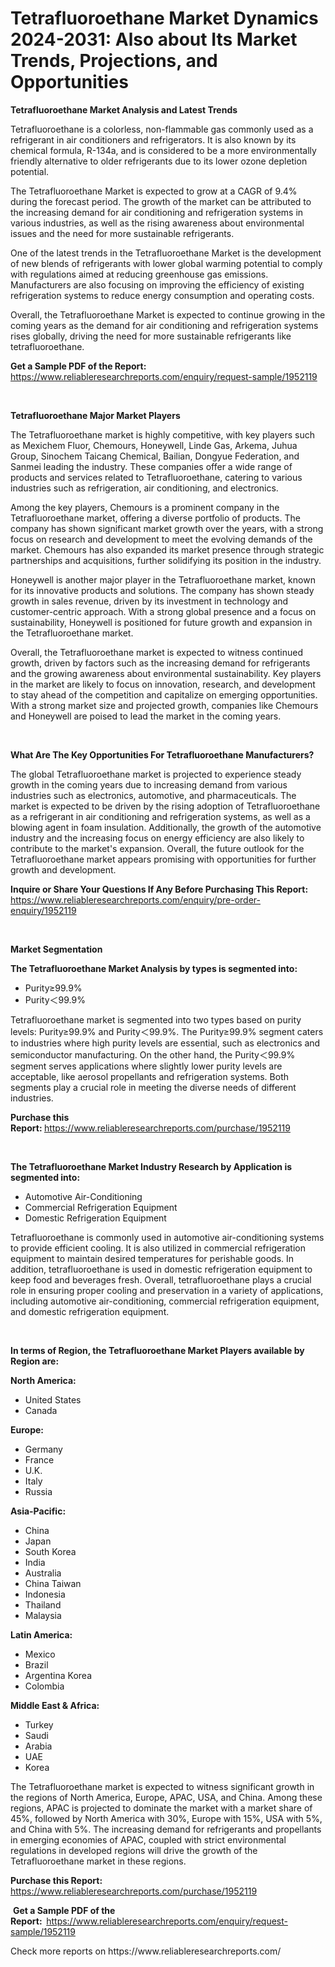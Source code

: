 <p><h1>Tetrafluoroethane Market Dynamics 2024-2031: Also about Its Market Trends, Projections, and Opportunities</h1></p><p><strong>Tetrafluoroethane Market Analysis and Latest Trends</strong></p>
<p><p>Tetrafluoroethane is a colorless, non-flammable gas commonly used as a refrigerant in air conditioners and refrigerators. It is also known by its chemical formula, R-134a, and is considered to be a more environmentally friendly alternative to older refrigerants due to its lower ozone depletion potential.</p><p>The Tetrafluoroethane Market is expected to grow at a CAGR of 9.4% during the forecast period. The growth of the market can be attributed to the increasing demand for air conditioning and refrigeration systems in various industries, as well as the rising awareness about environmental issues and the need for more sustainable refrigerants.</p><p>One of the latest trends in the Tetrafluoroethane Market is the development of new blends of refrigerants with lower global warming potential to comply with regulations aimed at reducing greenhouse gas emissions. Manufacturers are also focusing on improving the efficiency of existing refrigeration systems to reduce energy consumption and operating costs.</p><p>Overall, the Tetrafluoroethane Market is expected to continue growing in the coming years as the demand for air conditioning and refrigeration systems rises globally, driving the need for more sustainable refrigerants like tetrafluoroethane.</p></p>
<p><strong>Get a Sample PDF of the Report:&nbsp;</strong> <a href="https://www.reliableresearchreports.com/enquiry/request-sample/1952119">https://www.reliableresearchreports.com/enquiry/request-sample/1952119</a></p>
<p>&nbsp;</p>
<p><strong>Tetrafluoroethane Major Market Players</strong></p>
<p><p>The Tetrafluoroethane market is highly competitive, with key players such as Mexichem Fluor, Chemours, Honeywell, Linde Gas, Arkema, Juhua Group, Sinochem Taicang Chemical, Bailian, Dongyue Federation, and Sanmei leading the industry. These companies offer a wide range of products and services related to Tetrafluoroethane, catering to various industries such as refrigeration, air conditioning, and electronics.</p><p>Among the key players, Chemours is a prominent company in the Tetrafluoroethane market, offering a diverse portfolio of products. The company has shown significant market growth over the years, with a strong focus on research and development to meet the evolving demands of the market. Chemours has also expanded its market presence through strategic partnerships and acquisitions, further solidifying its position in the industry.</p><p>Honeywell is another major player in the Tetrafluoroethane market, known for its innovative products and solutions. The company has shown steady growth in sales revenue, driven by its investment in technology and customer-centric approach. With a strong global presence and a focus on sustainability, Honeywell is positioned for future growth and expansion in the Tetrafluoroethane market.</p><p>Overall, the Tetrafluoroethane market is expected to witness continued growth, driven by factors such as the increasing demand for refrigerants and the growing awareness about environmental sustainability. Key players in the market are likely to focus on innovation, research, and development to stay ahead of the competition and capitalize on emerging opportunities. With a strong market size and projected growth, companies like Chemours and Honeywell are poised to lead the market in the coming years.</p></p>
<p>&nbsp;</p>
<p><strong>What Are The Key Opportunities For Tetrafluoroethane Manufacturers?</strong></p>
<p><p>The global Tetrafluoroethane market is projected to experience steady growth in the coming years due to increasing demand from various industries such as electronics, automotive, and pharmaceuticals. The market is expected to be driven by the rising adoption of Tetrafluoroethane as a refrigerant in air conditioning and refrigeration systems, as well as a blowing agent in foam insulation. Additionally, the growth of the automotive industry and the increasing focus on energy efficiency are also likely to contribute to the market's expansion. Overall, the future outlook for the Tetrafluoroethane market appears promising with opportunities for further growth and development.</p></p>
<p><strong>Inquire or Share Your Questions If Any Before Purchasing This Report:</strong> <a href="https://www.reliableresearchreports.com/enquiry/pre-order-enquiry/1952119">https://www.reliableresearchreports.com/enquiry/pre-order-enquiry/1952119</a></p>
<p>&nbsp;</p>
<p><strong>Market Segmentation</strong></p>
<p><strong>The Tetrafluoroethane Market Analysis by types is segmented into:</strong></p>
<p><ul><li>Purity≥99.9%</li><li>Purity＜99.9%</li></ul></p>
<p><p>Tetrafluoroethane market is segmented into two types based on purity levels: Purity≥99.9% and Purity＜99.9%. The Purity≥99.9% segment caters to industries where high purity levels are essential, such as electronics and semiconductor manufacturing. On the other hand, the Purity＜99.9% segment serves applications where slightly lower purity levels are acceptable, like aerosol propellants and refrigeration systems. Both segments play a crucial role in meeting the diverse needs of different industries.</p></p>
<p><strong>Purchase this Report:&nbsp;</strong><a href="https://www.reliableresearchreports.com/purchase/1952119">https://www.reliableresearchreports.com/purchase/1952119</a></p>
<p>&nbsp;</p>
<p><strong>The Tetrafluoroethane Market Industry Research by Application is segmented into:</strong></p>
<p><ul><li>Automotive Air-Conditioning</li><li>Commercial Refrigeration Equipment</li><li>Domestic Refrigeration Equipment</li></ul></p>
<p><p>Tetrafluoroethane is commonly used in automotive air-conditioning systems to provide efficient cooling. It is also utilized in commercial refrigeration equipment to maintain desired temperatures for perishable goods. In addition, tetrafluoroethane is used in domestic refrigeration equipment to keep food and beverages fresh. Overall, tetrafluoroethane plays a crucial role in ensuring proper cooling and preservation in a variety of applications, including automotive air-conditioning, commercial refrigeration equipment, and domestic refrigeration equipment.</p></p>
<p>&nbsp;</p>
<p><strong>In terms of Region, the Tetrafluoroethane Market Players available by Region are:</strong></p>
<p>
    <p> <strong> North America: </strong>
        <ul>
            <li>United States</li>
            <li>Canada</li>
        </ul>
        </p> 
    <p> <strong> Europe: </strong>
        <ul>
            <li>Germany</li>
            <li>France</li>
            <li>U.K.</li>
            <li>Italy</li>
            <li>Russia</li>
        </ul>
        </p> 
    <p> <strong> Asia-Pacific: </strong>
        <ul>
            <li>China</li>
            <li>Japan</li>
            <li>South Korea</li>
            <li>India</li>
            <li>Australia</li>
            <li>China Taiwan</li>
            <li>Indonesia</li>
            <li>Thailand</li>
            <li>Malaysia</li>
        </ul>
        </p> 
    <p> <strong> Latin America: </strong>
        <ul>
            <li>Mexico</li>
            <li>Brazil</li>
            <li>Argentina Korea</li>
            <li>Colombia</li>
        </ul>
        </p> 
    <p> <strong> Middle East & Africa: </strong>
        <ul>
            <li>Turkey</li>
            <li>Saudi</li>
            <li>Arabia</li>
            <li>UAE</li>
            <li>Korea</li>
        </ul>
    </p>
    </p>
<p><p>The Tetrafluoroethane market is expected to witness significant growth in the regions of North America, Europe, APAC, USA, and China. Among these regions, APAC is projected to dominate the market with a market share of 45%, followed by North America with 30%, Europe with 15%, USA with 5%, and China with 5%. The increasing demand for refrigerants and propellants in emerging economies of APAC, coupled with strict environmental regulations in developed regions will drive the growth of the Tetrafluoroethane market in these regions.</p></p>
<p><strong>Purchase this Report: </strong><a href="https://www.reliableresearchreports.com/purchase/1952119">https://www.reliableresearchreports.com/purchase/1952119</a></p>
<p>&nbsp;<strong>Get a Sample PDF of the Report:&nbsp;&nbsp;</strong><a href="https://www.reliableresearchreports.com/enquiry/request-sample/1952119">https://www.reliableresearchreports.com/enquiry/request-sample/1952119</a></p>
<p><strong></strong></p>
<p>Check more reports on https://www.reliableresearchreports.com/</p>